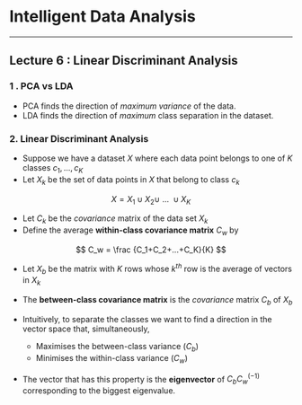 # Intelligent Data Analysis

---

## Lecture 6 : Linear Discriminant Analysis



### 1 . PCA vs LDA

- PCA finds the direction of *maximum variance* of the data.
- LDA finds the direction of *maximum* class separation in the dataset.



### 2. Linear Discriminant Analysis

- Suppose we have a dataset $X$ where each data point belongs to one of $K$ classes $c_1, ..., c_K$
- Let $X_k$ be the set of data points in $X$ that belong to class $c_k$

$$
X = X_1 \cup X_2 \cup \ ... \ \cup X_K
$$

- Let $C_k$ be the *covariance* matrix of the data set $X_k$
- Define the average **within-class covariance matrix** $C_w$ by

$$
C_w = \frac {C_1+C_2+...+C_K}{K}
$$

- Let $X_b$ be the matrix with $K$ rows whose $k^{th}$ row is the average of vectors in $X_k$
- The **between-class covariance matrix** is the *covariance* matrix $C_b$ of $X_b$



- Intuitively, to separate the classes we want to find a direction in the vector space that, simultaneously,
  - Maximises the between-class variance ($C_b$)
  - Minimises the within-class variance ($C_w$)
- The vector that has this property is the **eigenvector** of $C_bC_w^{(-1)}$ corresponding to the biggest eigenvalue.